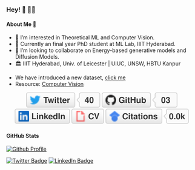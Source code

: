  ### Hey! 👋 🧑‍🚀
#### About Me 🚀
- 👀 I’m interested in Theoretical ML and Computer Vision.
- 🌱 Currently an final year PhD student at ML Lab, IIIT Hyderabad.
- 💞️ I’m looking to collaborate on Energy-based generative models and Diffusion Models.
- 🏛️ IIIT Hyderabad, Univ. of Leicester | UIUC, UNSW, HBTU Kanpur
<!-- - 📫 How to reach me ... [profile page](https://naagar.github.io) -->
- We have introduced a new dataset, [click me](https://naagar.github.io/cornseedsdataset)  
- Resource: [Computer Vision](https://github.com/jbhuang0604/awesome-computer-vision)
<p align="center"> 
	<a href="https://twitter.com/NaagarRN"><img src="imgs/twitter.svg" alt="Twitter"></a>
	<a href="https://github.com/naagar"><img src="imgs/github.svg" alt="GitHub"></a>
	<a href="https://www.linkedin.com/in/sandeepnaagar"><img src="imgs/linkedin.svg" alt="LinkedIn"></a>
<!-- 	<a href="https://github.com/sponsors/terrytangyuan"><img src="imgs/sponsors.svg" alt="Sponsors"></a> -->
	<a href="https://drive.google.com/file/d/1FnQi-tNJ9IWwpk2hwgQgv8E-t9FPp4SA/view?usp=sharing"><img src="imgs/cv.svg" alt="Curriculum Vitae"></a>
	<a href="https://scholar.google.com/citations?user=MQQy_T4AAAAJ&hl=en&authuser=1"><img src="imgs/citations.svg" alt="Citations"></a>
</p>
<!---
Naagar/Naagar is a ✨ special ✨ repository because its `README.md` (this file) appears on your GitHub profile.
You can click the Preview link to take a look at your changes. Hi, I’m Sandeep Nagar
 I’m interested in Theoretical ML, Computer Vision
 I’m currently MS by research student at ML Lab, IIIT-Hyderabad.
 I’m looking to collaborate on Energy-based generative models.
 How to reach me ... !(profile page)[https://naagar.github.io]
--->
<!-- https://github.com/jbhuang0604/awesome-computer-vision -->

<!-- - Data Scientist leading innovation in AI at Fortune 100 companies -->
#### GitHub Stats
<!-- https://badges.pufler.dev/repos/{naagar} -->

[![Github Profile](https://github-readme-stats.vercel.app/api?username=naagar&&hide=stars&show_icons=true&hide_title=true&hide_border=true)](https://github.com/NaagarRN)

<!-- #### Get in Touch 👽
- Twitter: [@naagar](https://twitter.com/NaagarRN)
- LinkedIn: [@naagar](https://www.linkedin.com/in/sandeepnaagar/)
- Website: [naagar.github.io](https://naagar.github.io) -->
[![Twitter Badge](https://img.shields.io/badge/Twitter-Profile-informational?style=flat&logo=twitter&logoColor=white&color=1CA2F1)](https://twitter.com/NaagarRN)
[![LinkedIn Badge](https://img.shields.io/badge/LinkedIn-Profile-informational?style=flat&logo=linkedin&logoColor=white&color=0D76A8)](https://www.linkedin.com/in/sandeepnaagar/)
